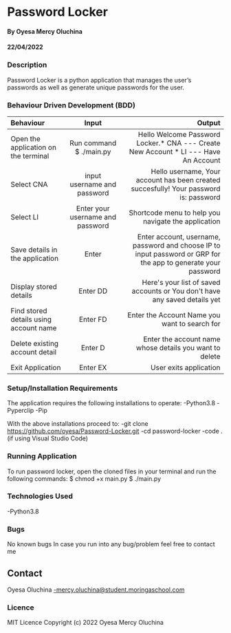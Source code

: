 # Password Locker
#### By Oyesa Mercy Oluchina
#### 22/04/2022

### Description
Password Locker is a python application that manages the user’s passwords as well as generate unique passwords for the user.  


### Behaviour Driven Development (BDD)

| Behaviour                            |     Input                       |                                                                                                       Output |
| :---                                 |     :---:                       |                                                                                                         ---: |
|Open the application on the terminal  |       Run command $ ./main.py   |                         Hello Welcome Password Locker.* CNA --- Create New Account * LI --- Have An Account  |
|Select CNA                            |   input username and password   |                       Hello username, Your account has been created succesfully! Your password is: password  |
|Select LI                             |Enter your username and password |                                                         Shortcode menu to help you navigate the application  |
|Save details in the application       |   Enter                         |Enter account, username, password and choose IP to input password or GRP for the app to generate your password|
|Display stored details                |   Enter DD                      |                                  Here's your list of saved accounts or You don't have any saved details yet  |
|Find stored details using account name|   Enter FD                      |                                                              Enter the Account Name you want to search for   |
|Delete existing account detail        |   Enter D                       |                                                     Enter the account name whose details you want to delete  |
|Exit Application                      |   Enter EX                      |                                                              User exits application                          |


### Setup/Installation Requirements
The application requires the following installations to operate:
  -Python3.8
  -Pyperclip
  -Pip

With the above installations proceed to:
 -git clone https://github.com/oyesa/Password-Locker.git
 -cd password-locker
 -code . (if using Visual Studio Code) 

 ### Running Application
 To run password locker, open the cloned files in your terminal and run the following commands:
  $ chmod +x main.py
  $ ./main.py

 ### Technologies Used
-Python3.8


### Bugs
No known bugs
In case you run into any bug/problem feel free to contact me

## Contact
Oyesa Oluchina -mercy.oluchina@student.moringaschool.com

 ### Licence
 MIT Licence
 Copyright (c) 2022 Oyesa Mercy Oluchina